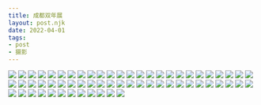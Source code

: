 ```yaml
---
title: 成都双年展
layout: post.njk
date: 2022-04-01
tags:
- post
- 摄影
---
```


![](/img/2021-chengdu-biennale/1.jpg)
![](/img/2021-chengdu-biennale/2.jpg)
![](/img/2021-chengdu-biennale/3.jpg)
![](/img/2021-chengdu-biennale/4.jpg)
![](/img/2021-chengdu-biennale/5.jpg)
![](/img/2021-chengdu-biennale/6.jpg)
![](/img/2021-chengdu-biennale/7.jpg)
![](/img/2021-chengdu-biennale/8.jpg)
![](/img/2021-chengdu-biennale/9.jpg)
![](/img/2021-chengdu-biennale/10.jpg)
![](/img/2021-chengdu-biennale/11.jpg)
![](/img/2021-chengdu-biennale/12.jpg)
![](/img/2021-chengdu-biennale/13.jpg)
![](/img/2021-chengdu-biennale/14.jpg)
![](/img/2021-chengdu-biennale/15.jpg)
![](/img/2021-chengdu-biennale/16.jpg)
![](/img/2021-chengdu-biennale/17.jpg)
![](/img/2021-chengdu-biennale/18.jpg)
![](/img/2021-chengdu-biennale/19.jpg)
![](/img/2021-chengdu-biennale/20.jpg)
![](/img/2021-chengdu-biennale/21.jpg)
![](/img/2021-chengdu-biennale/22.jpg)
![](/img/2021-chengdu-biennale/23.jpg)
![](/img/2021-chengdu-biennale/24.jpg)
![](/img/2021-chengdu-biennale/25.jpg)
![](/img/2021-chengdu-biennale/26.jpg)
![](/img/2021-chengdu-biennale/27.jpg)
![](/img/2021-chengdu-biennale/28.jpg)
![](/img/2021-chengdu-biennale/29.jpg)
![](/img/2021-chengdu-biennale/30.jpg)
![](/img/2021-chengdu-biennale/31.jpg)
![](/img/2021-chengdu-biennale/32.jpg)
![](/img/2021-chengdu-biennale/33.jpg)
![](/img/2021-chengdu-biennale/34.jpg)
![](/img/2021-chengdu-biennale/35.jpg)
![](/img/2021-chengdu-biennale/36.jpg)
![](/img/2021-chengdu-biennale/37.jpg)
![](/img/2021-chengdu-biennale/38.jpg)
![](/img/2021-chengdu-biennale/39.jpg)
![](/img/2021-chengdu-biennale/40.jpg)
![](/img/2021-chengdu-biennale/41.jpg)
![](/img/2021-chengdu-biennale/42.jpg)
![](/img/2021-chengdu-biennale/43.jpg)
![](/img/2021-chengdu-biennale/44.jpg)
![](/img/2021-chengdu-biennale/45.jpg)
![](/img/2021-chengdu-biennale/46.jpg)
![](/img/2021-chengdu-biennale/47.jpg)
![](/img/2021-chengdu-biennale/48.jpg)
![](/img/2021-chengdu-biennale/49.jpg)
![](/img/2021-chengdu-biennale/50.jpg)
![](/img/2021-chengdu-biennale/51.jpg)
![](/img/2021-chengdu-biennale/52.jpg)
![](/img/2021-chengdu-biennale/53.jpg)
![](/img/2021-chengdu-biennale/54.jpg)
![](/img/2021-chengdu-biennale/55.jpg)
![](/img/2021-chengdu-biennale/56.jpg)
![](/img/2021-chengdu-biennale/57.jpg)
![](/img/2021-chengdu-biennale/58.jpg)
![](/img/2021-chengdu-biennale/59.jpg)
![](/img/2021-chengdu-biennale/60.jpg)
![](/img/2021-chengdu-biennale/61.jpg)
![](/img/2021-chengdu-biennale/62.jpg)
